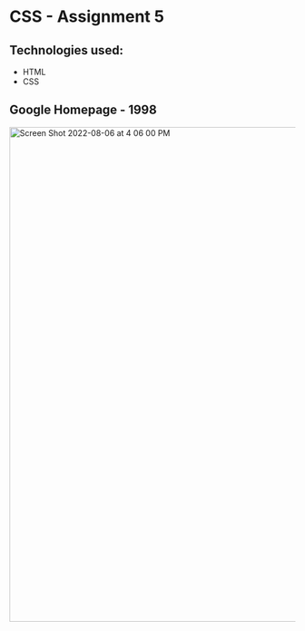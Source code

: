 # CSS - Assignment 5

## Technologies used:
* HTML
* CSS

## Google Homepage - 1998
<img width="873" alt="Screen Shot 2022-08-06 at 4 06 00 PM" src="https://user-images.githubusercontent.com/60541039/183250124-e6772b1e-b9c1-4cc7-a5b4-f0ef598121cb.png">
